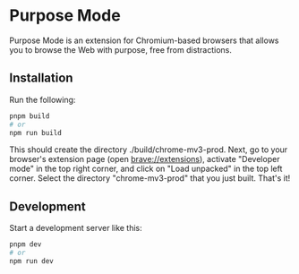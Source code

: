 # Purpose Mode

Purpose Mode is an extension for Chromium-based browsers
that allows you to browse the Web with purpose,
free from distractions.

## Installation

Run the following:

```bash
pnpm build
# or
npm run build
```

This should create the directory ./build/chrome-mv3-prod.
Next, go to your browser's extension page
(open [brave://extensions](brave://extensions)),
activate "Developer mode" in the top right corner,
and click on "Load unpacked" in the top left corner.
Select the directory "chrome-mv3-prod" that you just built.
That's it!

## Development

Start a development server like this:

```bash
pnpm dev
# or
npm run dev
```
